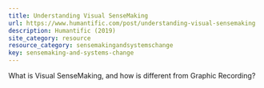 ```yaml
---
title: Understanding Visual SenseMaking
url: https://www.humantific.com/post/understanding-visual-sensemaking
description: Humantific (2019)
site_category: resource
resource_category: sensemakingandsystemschange
key: sensemaking-and-systems-change
---
```


What is Visual SenseMaking, and how is different from Graphic Recording?